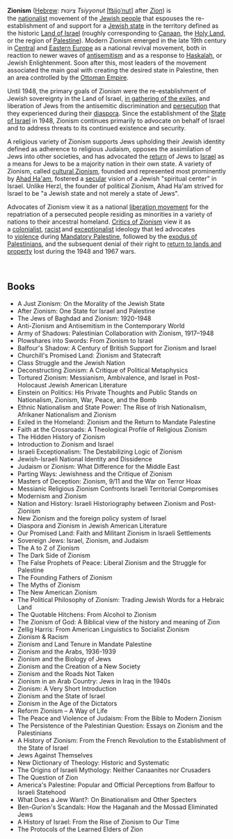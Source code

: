<p><strong>Zionism</strong>&nbsp;(<a title="Hebrew language" href="https://en.wikipedia.org/wiki/Hebrew_language">Hebrew</a>:&nbsp;<span class="script-hebrew" dir="rtl">צִיּוֹנוּת</span>&nbsp;<em>Tsiyyonut</em>&nbsp;<small></small><span class="IPA" title="Representation in the International Phonetic Alphabet (IPA)"><a title="Help:IPA/Hebrew" href="https://en.wikipedia.org/wiki/Help:IPA/Hebrew">[t͡sijo̞ˈnut]</a></span>&nbsp;after&nbsp;<em><a title="Zion" href="https://en.wikipedia.org/wiki/Zion">Zion</a></em>) is the&nbsp;<a title="Nationalism" href="https://en.wikipedia.org/wiki/Nationalism">nationalist</a>&nbsp;movement of the&nbsp;<a class="mw-redirect" title="Jewish people" href="https://en.wikipedia.org/wiki/Jewish_people">Jewish people</a>&nbsp;that espouses the re-establishment of and support for&nbsp;a&nbsp;<a title="Homeland for the Jewish people" href="https://en.wikipedia.org/wiki/Homeland_for_the_Jewish_people">Jewish state</a>&nbsp;in the territory defined as the historic&nbsp;<a title="Land of Israel" href="https://en.wikipedia.org/wiki/Land_of_Israel">Land of Israel</a>&nbsp;(roughly corresponding to&nbsp;<a title="Canaan" href="https://en.wikipedia.org/wiki/Canaan">Canaan</a>, the&nbsp;<a title="Holy Land" href="https://en.wikipedia.org/wiki/Holy_Land">Holy Land</a>, or the region of&nbsp;<a title="Palestine (region)" href="https://en.wikipedia.org/wiki/Palestine_(region)">Palestine</a>).&nbsp;Modern Zionism emerged in the late 19th century in&nbsp;<a title="Central Europe" href="https://en.wikipedia.org/wiki/Central_Europe">Central</a>&nbsp;and&nbsp;<a title="Eastern Europe" href="https://en.wikipedia.org/wiki/Eastern_Europe">Eastern Europe</a>&nbsp;as a national revival movement, both in reaction to newer waves of&nbsp;<a title="Antisemitism" href="https://en.wikipedia.org/wiki/Antisemitism">antisemitism</a>&nbsp;and as a response to&nbsp;<a title="Haskalah" href="https://en.wikipedia.org/wiki/Haskalah">Haskalah</a>, or Jewish Enlightenment.&nbsp;Soon after this, most leaders of the movement associated the main goal with creating the desired state in Palestine, then an area controlled by the&nbsp;<a title="Ottoman Empire" href="https://en.wikipedia.org/wiki/Ottoman_Empire">Ottoman Empire</a>.<sup id="cite_ref-14" class="reference"></sup></p>
<p>Until 1948, the primary goals of Zionism were the re-establishment of Jewish sovereignty in the Land of Israel,&nbsp;<a title="Gathering of Israel" href="https://en.wikipedia.org/wiki/Gathering_of_Israel">in gathering of the exiles</a>, and liberation of Jews from the antisemitic discrimination and&nbsp;<a title="Persecution of Jews" href="https://en.wikipedia.org/wiki/Persecution_of_Jews">persecution</a>&nbsp;that they experienced during their&nbsp;<a title="Jewish diaspora" href="https://en.wikipedia.org/wiki/Jewish_diaspora">diaspora</a>. Since the establishment of the&nbsp;<a title="Israel" href="https://en.wikipedia.org/wiki/Israel">State of Israel</a>&nbsp;in 1948, Zionism continues primarily to advocate on behalf of Israel and to address threats to its continued existence and security.</p>
<p>A religious variety of Zionism supports Jews upholding their Jewish identity defined as adherence to religious Judaism, opposes the assimilation of Jews into other societies, and has advocated the&nbsp;<a title="Aliyah" href="https://en.wikipedia.org/wiki/Aliyah">return</a>&nbsp;of Jews to&nbsp;<a title="Israel" href="https://en.wikipedia.org/wiki/Israel">Israel</a>&nbsp;as a means for Jews to be a majority nation in their own state.&nbsp;A variety of Zionism, called&nbsp;<a title="Cultural Zionism" href="https://en.wikipedia.org/wiki/Cultural_Zionism">cultural Zionism</a>, founded and represented most prominently by&nbsp;<a title="Ahad Ha'am" href="https://en.wikipedia.org/wiki/Ahad_Ha%27am">Ahad Ha'am</a>, fostered a&nbsp;<a class="mw-redirect" title="Secular" href="https://en.wikipedia.org/wiki/Secular">secular</a>&nbsp;vision of a Jewish "spiritual center" in Israel. Unlike Herzl, the founder of political Zionism, Ahad Ha'am strived for Israel to be "a Jewish state and not merely a state of Jews".</p>
<p>Advocates of Zionism view it as a national&nbsp;<a title="Liberation movement" href="https://en.wikipedia.org/wiki/Liberation_movement">liberation movement</a>&nbsp;for the repatriation of a persecuted people residing as minorities in a variety of nations to their ancestral homeland.&nbsp;<a title="Anti-Zionism" href="https://en.wikipedia.org/wiki/Anti-Zionism">Critics of Zionism</a>&nbsp;view it as a&nbsp;<a title="Colonialism" href="https://en.wikipedia.org/wiki/Colonialism">colonialist</a>,&nbsp;<a class="mw-redirect" title="Zionist racism" href="https://en.wikipedia.org/wiki/Zionist_racism">racist</a><span style="font-size: xx-small;">&nbsp;</span>and&nbsp;<a title="Exceptionalism" href="https://en.wikipedia.org/wiki/Exceptionalism">exceptionalist</a>&nbsp;ideology that led advocates to&nbsp;<a title="Zionist political violence" href="https://en.wikipedia.org/wiki/Zionist_political_violence">violence</a>&nbsp;during&nbsp;<a title="Mandatory Palestine" href="https://en.wikipedia.org/wiki/Mandatory_Palestine">Mandatory Palestine</a>, followed by the&nbsp;<a title="1948 Palestinian exodus" href="https://en.wikipedia.org/wiki/1948_Palestinian_exodus">exodus of Palestinians</a>, and the subsequent denial of their right to&nbsp;<a title="Palestinian right of return" href="https://en.wikipedia.org/wiki/Palestinian_right_of_return">return to lands and property</a>&nbsp;lost during the 1948 and 1967 wars.<sup id="cite_ref-SchamSalem2005_25-0" class="reference"></sup></p>
</br>

<h2> Books </h2>




<ul>
 <li><a target="_blank" href="https://github.com/manjunath5496/Books-about-Zionism/blob/master/zi(1).pdf" style="text-decoration:none;">A Just Zionism: On the Morality of the Jewish State</a></li>
 <li><a target="_blank" href="https://github.com/manjunath5496/Books-about-Zionism/blob/master/zi(2).pdf" style="text-decoration:none;">After Zionism: One State for Israel and Palestine  </a></li>
                                <li><a target="_blank" href="https://github.com/manjunath5496/Books-about-Zionism/blob/master/zi(3).pdf" style="text-decoration:none;">The Jews of Baghdad and Zionism: 1920-1948</a></li>
 <li><a target="_blank" href="https://github.com/manjunath5496/Books-about-Zionism/blob/master/zi(4).pdf" style="text-decoration:none;">Anti-Zionism and Antisemitism in the Contemporary World </a></li>                              
<li><a target="_blank" href="https://github.com/manjunath5496/Books-about-Zionism/blob/master/zi(5).pdf" style="text-decoration:none;">Army of Shadows: Palestinian Collaboration with Zionism, 1917–1948</a></li>
<li><a target="_blank" href="https://github.com/manjunath5496/Books-about-Zionism/blob/master/zi(6).pdf" style="text-decoration:none;">Plowshares into Swords: From Zionism to Israel</a></li>
                                <li><a target="_blank" href="https://github.com/manjunath5496/Books-about-Zionism/blob/master/zi(7).pdf" style="text-decoration:none;">Balfour's Shadow: A Century of British Support for Zionism and Israel </a></li>
                                <li><a target="_blank" href="https://github.com/manjunath5496/Books-about-Zionism/blob/master/zi(8).pdf" style="text-decoration:none;">Churchill's Promised Land: Zionism and Statecraft</a></li>      
 
 <li><a target="_blank" href="https://github.com/manjunath5496/Books-about-Zionism/blob/master/zi(9).pdf" style="text-decoration:none;">Class Struggle and the Jewish Nation</a></li>                             
<li><a target="_blank" href="https://github.com/manjunath5496/Books-about-Zionism/blob/master/zi(10).pdf" style="text-decoration:none;">Deconstructing Zionism: A Critique of Political Metaphysics</a></li>                                
<li><a target="_blank" href="https://github.com/manjunath5496/Books-about-Zionism/blob/master/zi(11).pdf" style="text-decoration:none;">Tortured Zionism: Messianism, Ambivalence, and Israel in Post-Holocaust Jewish American Literature</a></li>
                                <li><a target="_blank" href="https://github.com/manjunath5496/Books-about-Zionism/blob/master/zi(12).pdf" style="text-decoration:none;">Einstein on Politics: His Private Thoughts and Public Stands on Nationalism, Zionism, War, Peace, and the Bomb</a></li>
        <li><a target="_blank" href="https://github.com/manjunath5496/Books-about-Zionism/blob/master/zi(13).pdf" style="text-decoration:none;"> Ethnic Nationalism and State Power: The Rise of Irish Nationalism, Afrikaner Nationalism and Zionism</a></li>
                                
 <li><a target="_blank" href="https://github.com/manjunath5496/Books-about-Zionism/blob/master/zi(14).pdf" style="text-decoration:none;">Exiled in the Homeland: Zionism and the Return to Mandate Palestine </a></li>                              
<li><a target="_blank" href="https://github.com/manjunath5496/Books-about-Zionism/blob/master/zi(15).pdf" style="text-decoration:none;">Faith at the Crossroads: A Theological Profile of Religious Zionism </a></li>
<li><a target="_blank" href="https://github.com/manjunath5496/Books-about-Zionism/blob/master/zi(16).pdf" style="text-decoration:none;">The Hidden History of Zionism</a></li>
                              
<li><a target="_blank" href="https://github.com/manjunath5496/Books-about-Zionism/blob/master/zi(17).pdf" style="text-decoration:none;">Introduction to Zionism and Israel</a></li>

 <li><a target="_blank" href="https://github.com/manjunath5496/Books-about-Zionism/blob/master/zi(18).pdf" style="text-decoration:none;">Israeli Exceptionalism: The Destabilizing Logic of Zionism</a></li>
 <li><a target="_blank" href="https://github.com/manjunath5496/Books-about-Zionism/blob/master/zi(19).pdf" style="text-decoration:none;">Jewish-Israeli National Identity and Dissidence  </a></li>
                                <li><a target="_blank" href="https://github.com/manjunath5496/Books-about-Zionism/blob/master/zi(20).pdf" style="text-decoration:none;">Judaism or Zionism: What Difference for the Middle East  </a></li>
 <li><a target="_blank" href="https://github.com/manjunath5496/Books-about-Zionism/blob/master/zi(21).pdf" style="text-decoration:none;">Parting Ways: Jewishness and the Critique of Zionism </a></li>                              
<li><a target="_blank" href="https://github.com/manjunath5496/Books-about-Zionism/blob/master/zi(22).pdf" style="text-decoration:none;">Masters of Deception: Zionism, 9/11 and the War on Terror Hoax </a></li>
<li><a target="_blank" href="https://github.com/manjunath5496/Books-about-Zionism/blob/master/zi(23).pdf" style="text-decoration:none;">Messianic Religious Zionism Confronts Israeli Territorial Compromises</a></li>
<li><a target="_blank" href="https://github.com/manjunath5496/Books-about-Zionism/blob/master/zi(24).pdf" style="text-decoration:none;">Modernism and Zionism</a></li>                                                             
  <li><a target="_blank" href="https://github.com/manjunath5496/Books-about-Zionism/blob/master/zi(25).pdf" style="text-decoration:none;">Nation and History: Israeli Historiography between Zionism and Post-Zionism </a></li>
 <li><a target="_blank" href="https://github.com/manjunath5496/Books-about-Zionism/blob/master/zi(26).pdf" style="text-decoration:none;">New Zionism and the foreign policy system of Israel</a></li>
                                <li><a target="_blank" href="https://github.com/manjunath5496/Books-about-Zionism/blob/master/zi(27).pdf" style="text-decoration:none;">Diaspora and Zionism in Jewish American Literature</a></li>
 <li><a target="_blank" href="https://github.com/manjunath5496/Books-about-Zionism/blob/master/zi(28).pdf" style="text-decoration:none;">Our Promised Land: Faith and Militant Zionism in Israeli Settlements</a></li>                              
<li><a target="_blank" href="https://github.com/manjunath5496/Books-about-Zionism/blob/master/zi(29).pdf" style="text-decoration:none;">Sovereign Jews: Israel, Zionism, and Judaism</a></li>
<li><a target="_blank" href="https://github.com/manjunath5496/Books-about-Zionism/blob/master/zi(30).pdf" style="text-decoration:none;">The A to Z of Zionism</a></li>
                                <li><a target="_blank" href="https://github.com/manjunath5496/Books-about-Zionism/blob/master/zi(31).pdf" style="text-decoration:none;">The Dark Side of Zionism</a></li>
                                <li><a target="_blank" href="https://github.com/manjunath5496/Books-about-Zionism/blob/master/zi(32).pdf" style="text-decoration:none;">The False Prophets of Peace: Liberal Zionism and the Struggle for Palestine</a></li>      
 
 <li><a target="_blank" href="https://github.com/manjunath5496/Books-about-Zionism/blob/master/zi(33).pdf" style="text-decoration:none;">The Founding Fathers of Zionism</a></li> 
 
                             
<li><a target="_blank" href="https://github.com/manjunath5496/Books-about-Zionism/blob/master/zi(35).pdf" style="text-decoration:none;">The Myths of Zionism</a></li>
                                <li><a target="_blank" href="https://github.com/manjunath5496/Books-about-Zionism/blob/master/zi(36).pdf" style="text-decoration:none;">The New American Zionism</a></li>
    <li><a target="_blank" href="https://github.com/manjunath5496/Books-about-Zionism/blob/master/zi(37).pdf" style="text-decoration:none;">The Political Philosophy of Zionism: Trading Jewish Words for a Hebraic Land</a></li>
                                
 <li><a target="_blank" href="https://github.com/manjunath5496/Books-about-Zionism/blob/master/zi(38).pdf" style="text-decoration:none;">The Quotable Hitchens: From Alcohol to Zionism </a></li>                              
<li><a target="_blank" href="https://github.com/manjunath5496/Books-about-Zionism/blob/master/zi(39).pdf" style="text-decoration:none;">The Zionism of God: A Biblical view of the history and meaning of Zion</a></li>
<li><a target="_blank" href="https://github.com/manjunath5496/Books-about-Zionism/blob/master/zi(40).pdf" style="text-decoration:none;">Zellig Harris: From American Linguistics to Socialist Zionism</a></li>
                              
<li><a target="_blank" href="https://github.com/manjunath5496/Books-about-Zionism/blob/master/zi(41).pdf" style="text-decoration:none;">Zionism & Racism</a></li>

 <li><a target="_blank" href="https://github.com/manjunath5496/Books-about-Zionism/blob/master/zi(42).pdf" style="text-decoration:none;">Zionism and Land Tenure in Mandate Palestine</a></li>
 <li><a target="_blank" href="https://github.com/manjunath5496/Books-about-Zionism/blob/master/zi(43).pdf" style="text-decoration:none;">Zionism and the Arabs, 1936-1939 </a></li>
                                <li><a target="_blank" href="https://github.com/manjunath5496/Books-about-Zionism/blob/master/zi(44).pdf" style="text-decoration:none;">Zionism and the Biology of Jews </a></li>
 <li><a target="_blank" href="https://github.com/manjunath5496/Books-about-Zionism/blob/master/zi(45).pdf" style="text-decoration:none;">Zionism and the Creation of a New Society </a></li>                              
<li><a target="_blank" href="https://github.com/manjunath5496/Books-about-Zionism/blob/master/zi(46).pdf" style="text-decoration:none;">Zionism and the Roads Not Taken </a></li>
<li><a target="_blank" href="https://github.com/manjunath5496/Books-about-Zionism/blob/master/zi(47).pdf" style="text-decoration:none;">Zionism in an Arab Country: Jews in Iraq in the 1940s</a></li>



<li><a target="_blank" href="https://github.com/manjunath5496/Books-about-Zionism/blob/master/zi(48).pdf" style="text-decoration:none;">Zionism: A Very Short Introduction</a></li>
 <li><a target="_blank" href="https://github.com/manjunath5496/Books-about-Zionism/blob/master/zi(49).pdf" style="text-decoration:none;">Zionism and the State of Israel  </a></li>
                                <li><a target="_blank" href="https://github.com/manjunath5496/Books-about-Zionism/blob/master/zi(50).pdf" style="text-decoration:none;">Zionism in the Age of the Dictators</a></li>
 
<li><a target="_blank" href="https://github.com/manjunath5496/Books-about-Zionism/blob/master/zi(52).pdf" style="text-decoration:none;">Reform Zionism – A Way of Life</a></li>
 <li><a target="_blank" href="https://github.com/manjunath5496/Books-about-Zionism/blob/master/zi(53).pdf" style="text-decoration:none;">The Peace and Violence of Judaism: From the Bible to Modern Zionism  </a></li>
                             
 
<li><a target="_blank" href="https://github.com/manjunath5496/Books-about-Zionism/blob/master/zi(55).pdf" style="text-decoration:none;">The Persistence of the Palestinian Question: Essays on Zionism and the Palestinians</a></li>
 <li><a target="_blank" href="https://github.com/manjunath5496/Books-about-Zionism/blob/master/zi(56).pdf" style="text-decoration:none;">A History of Zionism: From the French Revolution to the Establishment of the State of Israel  </a></li>
                                <li><a target="_blank" href="https://github.com/manjunath5496/Books-about-Zionism/blob/master/zi(57).pdf" style="text-decoration:none;">Jews Against Themselves</a></li>
 
<li><a target="_blank" href="https://github.com/manjunath5496/Books-about-Zionism/blob/master/zi(58).pdf" style="text-decoration:none;">New Dictionary of Theology: Historic and Systematic</a></li>
 <li><a target="_blank" href="https://github.com/manjunath5496/Books-about-Zionism/blob/master/zi(59).pdf" style="text-decoration:none;">The Origins of Israeli Mythology: Neither Canaanites nor Crusaders </a></li> 
 <li><a target="_blank" href="https://github.com/manjunath5496/Books-about-Zionism/blob/master/zi(60).pdf" style="text-decoration:none;">The Question of Zion</a></li>
 <li><a target="_blank" href="https://github.com/manjunath5496/Books-about-Zionism/blob/master/zi(61).pdf" style="text-decoration:none;">America's Palestine: Popular and Official Perceptions from Balfour to Israeli Statehood </a></li> 
  <li><a target="_blank" href="https://github.com/manjunath5496/Books-about-Zionism/blob/master/zi(62).pdf" style="text-decoration:none;">What Does a Jew Want?: On Binationalism and Other Specters </a></li> 
 
  <li><a target="_blank" href="https://github.com/manjunath5496/Books-about-Zionism/blob/master/zi(34).pdf" style="text-decoration:none;"> Ben-Gurion's Scandals: How the Haganah and the Mossad Eliminated Jews</a></li>
 <li><a target="_blank" href="https://github.com/manjunath5496/Books-about-Zionism/blob/master/zi(51).pdf" style="text-decoration:none;">A History of Israel: From the Rise of Zionism to Our Time </a></li> 
  <li><a target="_blank" href="https://github.com/manjunath5496/Books-about-Zionism/blob/master/zi(54).pdf" style="text-decoration:none;">The Protocols of the Learned Elders of Zion </a></li> 
 
 
 
 
 
 
 </ul>

